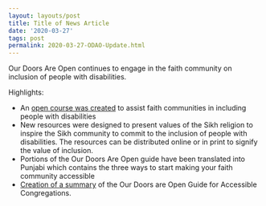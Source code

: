 ```yaml
---
layout: layouts/post
title: Title of News Article
date: '2020-03-27'
tags: post
permalink: 2020-03-27-ODAO-Update.html
---
```

<p>
Our Doors Are Open continues to engage in the faith community on inclusion of people with disabilities.
</p>
<p>
Highlights:
<ul>
<li> An <a href="https://www.oercommons.org/courseware/lesson/56407/overview">
open course was created</a> to assist faith communities in including people with disabilities</li>
<li> New resources were designed to present values of the Sikh religion to inspire
 the Sikh community to commit to the inclusion of people with disabilities. The resources
  can be distributed online or in print to signify the value of inclusion.</li>
<li> Portions of the Our Doors Are Open guide have been translated into Punjabi which
 contains the three ways to start making your faith community accessible</li>
<li> <a href="https://opendoors.idrc.ocadu.ca/guide-for-accessible-congregation/">Creation
 of a summary</a> of the Our Doors are Open Guide for Accessible Congregations.</li>
</ul>
